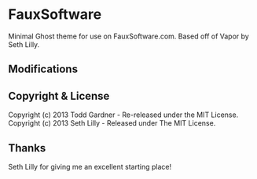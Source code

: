 # FauxSoftware

Minimal Ghost theme for use on FauxSoftware.com. Based off of Vapor by Seth Lilly.

## Modifications


## Copyright & License

Copyright (c) 2013 Todd Gardner - Re-released under the MIT License.
Copyright (c) 2013 Seth Lilly - Released under The MIT License.

## Thanks

Seth Lilly for giving me an excellent starting place!
